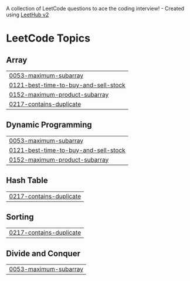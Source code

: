 A collection of LeetCode questions to ace the coding interview! - Created using [LeetHub v2](https://github.com/arunbhardwaj/LeetHub-2.0)
<!---LeetCode Topics Start-->
# LeetCode Topics
## Array
|  |
| ------- |
| [0053-maximum-subarray](https://github.com/Sujan-Katuwal/LeetCode-Blind-75-questions-/tree/master/0053-maximum-subarray) |
| [0121-best-time-to-buy-and-sell-stock](https://github.com/Sujan-Katuwal/LeetCode-Blind-75-questions-/tree/master/0121-best-time-to-buy-and-sell-stock) |
| [0152-maximum-product-subarray](https://github.com/Sujan-Katuwal/LeetCode-Blind-75-questions-/tree/master/0152-maximum-product-subarray) |
| [0217-contains-duplicate](https://github.com/Sujan-Katuwal/LeetCode-Blind-75-questions-/tree/master/0217-contains-duplicate) |
## Dynamic Programming
|  |
| ------- |
| [0053-maximum-subarray](https://github.com/Sujan-Katuwal/LeetCode-Blind-75-questions-/tree/master/0053-maximum-subarray) |
| [0121-best-time-to-buy-and-sell-stock](https://github.com/Sujan-Katuwal/LeetCode-Blind-75-questions-/tree/master/0121-best-time-to-buy-and-sell-stock) |
| [0152-maximum-product-subarray](https://github.com/Sujan-Katuwal/LeetCode-Blind-75-questions-/tree/master/0152-maximum-product-subarray) |
## Hash Table
|  |
| ------- |
| [0217-contains-duplicate](https://github.com/Sujan-Katuwal/LeetCode-Blind-75-questions-/tree/master/0217-contains-duplicate) |
## Sorting
|  |
| ------- |
| [0217-contains-duplicate](https://github.com/Sujan-Katuwal/LeetCode-Blind-75-questions-/tree/master/0217-contains-duplicate) |
## Divide and Conquer
|  |
| ------- |
| [0053-maximum-subarray](https://github.com/Sujan-Katuwal/LeetCode-Blind-75-questions-/tree/master/0053-maximum-subarray) |
<!---LeetCode Topics End-->